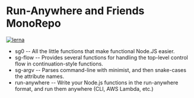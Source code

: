 # Run-Anywhere and Friends MonoRepo

[![lerna](https://img.shields.io/badge/maintained%20with-lerna-cc00ff.svg)](https://lernajs.io/)

* sg0 -- All the little functions that make functional Node.JS easier.
* sg-flow -- Provides several functions for handling the top-level control flow in continuation-style functions.
* sg-argv -- Parses command-line with minimist, and then snake-cases the attribute names.
* run-anywhere -- Write your Node.js functions in the run-anywhere format, and run them anywhere (CLI, AWS Lambda, etc.)
